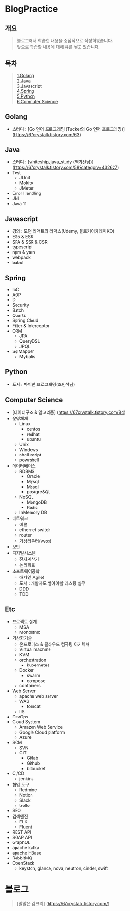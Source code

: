 # BlogPractice
## 개요
> 블로그에서 학습한 내용을 중점적으로 작성하였습니다.  
> 앞으로 학습할 내용에 대해 큐를 쌓고 있습니다.


## 목차  
> [1.Golang](#golang)  
> [2.Java](#java)  
> [3.Javascript](#javascript)  
> [4.Spring](#spring)  
> [5.Python](#python)  
> [6.Computer Science](#computer-science)  

## Golang
- 스터디 : [Go 언어 프로그래밍 (Tucker의 Go 언어 프로그래밍)] (https://67crystalk.tistory.com/63)
## Java
- 스터디 : [whiteship_java_study (백기선님)] (https://67crystalk.tistory.com/58?category=432627)
- Test
  - JUnit
  - Mokito
  - JMeter
- Error Handling
- JNI
- Java 11
## Javascript
- 강의 : 모던 리액트와 리덕스(Udemy, 블로커아카데미KO)
- ES5 & ES6
- SPA & SSR & CSR
- typescript
- npm & yarn 
- webpack
- babel
## Spring
- IoC
- AOP
- DI
- Security
- Batch
- Quartz
- Spring Cloud
- Filter & Interceptor
- ORM
  - JPA
  - QueryDSL
  - JPQL
- SqlMapper
  - Mybatis
## Python
- 도서 : 파이썬 프로그래밍(조인석님)
## Computer Science
- [데이터구조 & 알고리즘] (https://67crystalk.tistory.com/84)
- 운영체제
  - Linux
    - centos
    - redhat
    - ubuntu
  - Unix
  - Windows
  - shell script
  - powrshell
- 데이터베이스
  - RDBMS
    - Oracle
    - Mysql
    - Mssql
    - postgreSQL
  - NoSQL
    - MongoDB
    - Redis
  - InMemory DB
- 네트워크
  - 이론
  - ethernet switch
  - router
  - 가상라우터(vyos)
- 보안
- 디지털시스템
  - 전자계산기
  - 논리회로
- 소프트웨어공학
  - 애자일(Agile)
  - 도서 : 개발자도 알아야할 테스팅 실무
  - DDD
  - TDD
## Etc
- 프로젝트 설계
  - MSA
  - Monolithic
- 가상화기술
  - 온프로미스 & 클라우드 컴퓨팅 아키텍쳐
  - Virtual machine
  - KVM
  - orchestration
    - kubernetes
  - Docker
    - swarm
    - compose
  - containers
- Web Server
  - apache web server
  - WAS
    - tomcat
  - IIS 
- DevOps
- Cloud System
  - Amazon Web Service
  - Google Cloud platform
  - Azure
- SCM
  - SVN
  - GIT
    - Gitlab
    - Github
    - bitbucket
 - CI/CD
   - jenkins
 - 협업 도구
   - Redmine
   - Notion
   - Slack
   - trello
 - SEO
 - 검색엔진
    - ELK
    - Fluent
- REST API
- SOAP API
- GraphQL
- apache kafka
- apache HBase
- RabbitMQ
- OpenStack
  - keyston, glance, nova, neutron, cinder, swift
# 블로그
> [말많은 김크리] (https://67crystalk.tistory.com/)
